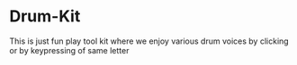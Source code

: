 # Drum-Kit
 This is just fun play tool kit where we enjoy various drum voices by clicking or by keypressing of same letter
